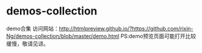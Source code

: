 # demos-collection
demo合集
访问网站：http://htmlpreview.github.io/?https://github.com/rixin-Ng/demos-collection/blob/master/demo.html
PS:demo预览页面可能打开比较缓慢，敬请见谅。
